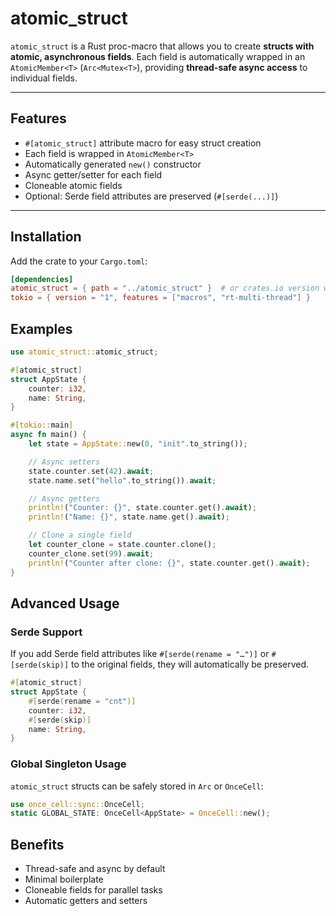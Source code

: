 # atomic_struct

`atomic_struct` is a Rust proc-macro that allows you to create **structs with atomic, asynchronous fields**. Each field is automatically wrapped in an `AtomicMember<T>` (`Arc<Mutex<T>`), providing **thread-safe async access** to individual fields.

---

## Features

- `#[atomic_struct]` attribute macro for easy struct creation  
- Each field is wrapped in `AtomicMember<T>`  
- Automatically generated `new()` constructor  
- Async getter/setter for each field  
- Cloneable atomic fields  
- Optional: Serde field attributes are preserved (`#[serde(...)]`)  

---

## Installation

Add the crate to your `Cargo.toml`:

```toml
[dependencies]
atomic_struct = { path = "../atomic_struct" }  # or crates.io version when published
tokio = { version = "1", features = ["macros", "rt-multi-thread"] }
```

## Examples

```rust
use atomic_struct::atomic_struct;

#[atomic_struct]
struct AppState {
    counter: i32,
    name: String,
}

#[tokio::main]
async fn main() {
    let state = AppState::new(0, "init".to_string());

    // Async setters
    state.counter.set(42).await;
    state.name.set("hello".to_string()).await;

    // Async getters
    println!("Counter: {}", state.counter.get().await);
    println!("Name: {}", state.name.get().await);

    // Clone a single field
    let counter_clone = state.counter.clone();
    counter_clone.set(99).await;
    println!("Counter after clone: {}", state.counter.get().await);
}

```

## Advanced Usage

### Serde Support

If you add Serde field attributes like `#[serde(rename = "…")]` or `#[serde(skip)]` to the original fields, they will automatically be preserved.

```rust
#[atomic_struct]
struct AppState {
    #[serde(rename = "cnt")]
    counter: i32,
    #[serde(skip)]
    name: String,
}
```

### Global Singleton Usage

`atomic_struct` structs can be safely stored in `Arc` or `OnceCell`:

```rust
use once_cell::sync::OnceCell;
static GLOBAL_STATE: OnceCell<AppState> = OnceCell::new();
```

## Benefits

- Thread-safe and async by default
- Minimal boilerplate
- Cloneable fields for parallel tasks
- Automatic getters and setters
